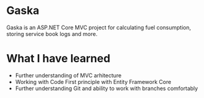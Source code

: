 # Gaska

Gaska is an ASP.NET Core MVC project for calculating fuel consumption, storing service book logs and more.

# What I have learned

* Further understanding of MVC arhitecture
* Working with Code First principle with Entity Framework Core
* Further understanding Git and ability to work with branches comfortably
